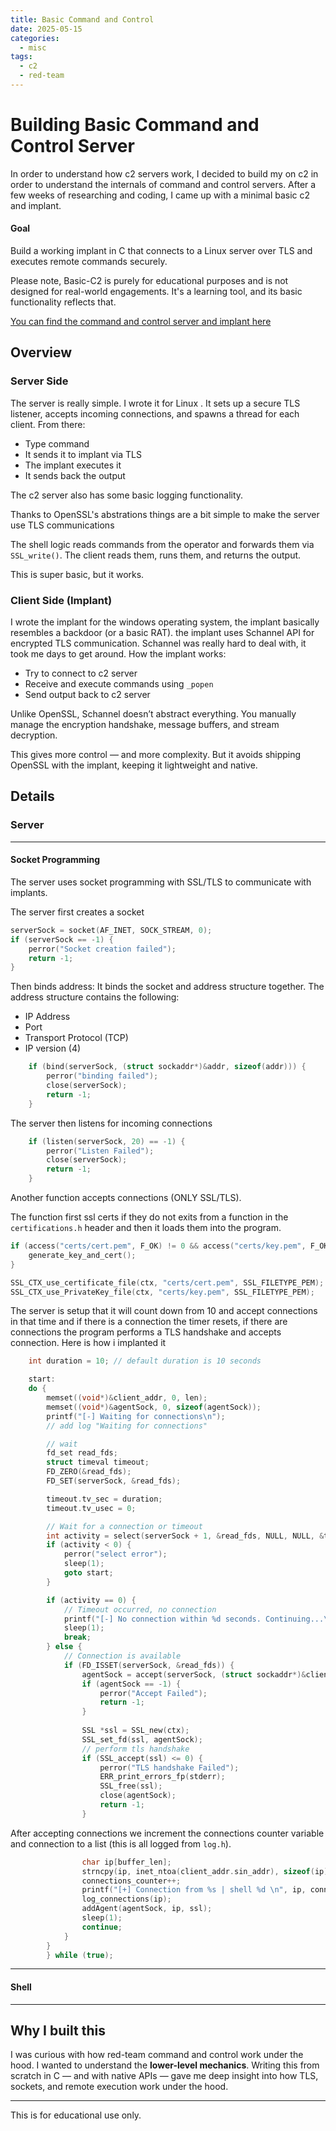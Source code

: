 ```yaml
---
title: Basic Command and Control
date: 2025-05-15
categories:
  - misc
tags:
  - c2
  - red-team
---
```

# Building Basic Command and Control Server

In order to understand how c2 servers work, I decided to build my on c2 in order to understand the internals of command and control servers. After a few weeks of researching and coding, I came up with a minimal basic c2 and implant. 
#### Goal
Build a working implant in C that connects to a Linux server over TLS and executes remote commands securely.

Please note, Basic-C2 is purely for educational purposes and is not designed for real-world engagements. It's a learning tool, and its basic functionality reflects that.

[You can find the command and control server and implant here](https://github.com/nkatekotibane/Basic-C2/) 
## Overview

### Server Side
The server is really simple. I wrote it for Linux . It sets up a secure TLS listener, accepts incoming connections, and spawns a thread for each client. 
From there:
- Type command
- It sends it to implant via TLS
- The implant executes it
- It sends back the output

The c2 server also has some basic logging functionality.

Thanks to OpenSSL's abstrations things are a bit simple to make the server use TLS communications

The shell logic reads commands from the operator and forwards them via `SSL_write()`. The client reads them, runs them, and returns the output.

This is super basic, but it works.

### Client Side (Implant)
I wrote the implant for the windows operating system, the implant basically resembles a backdoor (or a basic RAT). the implant uses Schannel API for encrypted TLS communication. Schannel was really hard to deal with, it took me days to get around. How the implant works: 
- Try to connect to c2 server
- Receive and execute commands using `_popen`
- Send output back to c2 server

Unlike OpenSSL, Schannel doesn’t abstract everything. You manually manage the encryption handshake, message buffers, and stream decryption.

This gives more control — and more complexity. But it avoids shipping OpenSSL with the implant, keeping it lightweight and native.

## Details

### Server
---
#### Socket Programming
The server uses socket programming with SSL/TLS to communicate with implants.

The server first creates a socket 
```c
serverSock = socket(AF_INET, SOCK_STREAM, 0);
if (serverSock == -1) {
    perror("Socket creation failed");
    return -1;
}
```

Then binds address: It binds the socket and address structure together. 
The address structure contains the following:
- IP Address
- Port
- Transport Protocol (TCP)
- IP version (4)

```c
    if (bind(serverSock, (struct sockaddr*)&addr, sizeof(addr))) {
        perror("binding failed");
        close(serverSock);
        return -1;
    }
```

The server then listens for incoming connections

```c
    if (listen(serverSock, 20) == -1) {
        perror("Listen Failed");
        close(serverSock);
        return -1;
    }
```

Another function accepts connections (ONLY SSL/TLS).

The function first ssl certs if they do not exits from a function in the `certifications.h` header and then it loads them into the program.
```c
if (access("certs/cert.pem", F_OK) != 0 && access("certs/key.pem", F_OK) != 0) {
    generate_key_and_cert();
}

SSL_CTX_use_certificate_file(ctx, "certs/cert.pem", SSL_FILETYPE_PEM);
SSL_CTX_use_PrivateKey_file(ctx, "certs/key.pem", SSL_FILETYPE_PEM);
```

The server is setup that it will count down from 10 and accept connections in that time and if there is a connection the timer resets, if there are connections the program performs a TLS handshake and accepts connection. 
Here is how i implanted it

```c
    int duration = 10; // default duration is 10 seconds

    start:
    do {
        memset((void*)&client_addr, 0, len);
        memset((void*)&agentSock, 0, sizeof(agentSock));
        printf("[-] Waiting for connections\n");
        // add log "Waiting for connections"

        // wait 
        fd_set read_fds;
        struct timeval timeout;
        FD_ZERO(&read_fds);
        FD_SET(serverSock, &read_fds);

        timeout.tv_sec = duration;
        timeout.tv_usec = 0;

        // Wait for a connection or timeout
        int activity = select(serverSock + 1, &read_fds, NULL, NULL, &timeout);
        if (activity < 0) {
            perror("select error");
            sleep(1);
            goto start;
        }

        if (activity == 0) {
            // Timeout occurred, no connection
            printf("[-] No connection within %d seconds. Continuing...\n", duration);
            sleep(1);
            break;
        } else {
            // Connection is available
            if (FD_ISSET(serverSock, &read_fds)) {
                agentSock = accept(serverSock, (struct sockaddr*)&client_addr, &len);
                if (agentSock == -1) {
                    perror("Accept Failed");
                    return -1;
                }
                
                SSL *ssl = SSL_new(ctx);
                SSL_set_fd(ssl, agentSock);
                // perform tls handshake
                if (SSL_accept(ssl) <= 0) {
                    perror("TLS handshake Failed");
                    ERR_print_errors_fp(stderr);
                    SSL_free(ssl);
                    close(agentSock);
                    return -1;
                }

```

After accepting connections we increment the connections counter variable  and connection to a list (this is all logged from `log.h`).  

```c
                char ip[buffer_len];
                strncpy(ip, inet_ntoa(client_addr.sin_addr), sizeof(ip));
                connections_counter++;
                printf("[+] Connection from %s | shell %d \n", ip, connections_counter);
                log_connections(ip);
                addAgent(agentSock, ip, ssl);
                sleep(1);
                continue;
            }
        }
        } while (true);

```

---
#### Shell 


---



## Why I built this
I was curious with how red-team command and control work under the hood.
I wanted to understand the **lower-level mechanics**. Writing this from scratch in C — and with native APIs — gave me deep insight into how TLS, sockets, and remote execution work under the hood.

--- 
This is for educational use only. 

